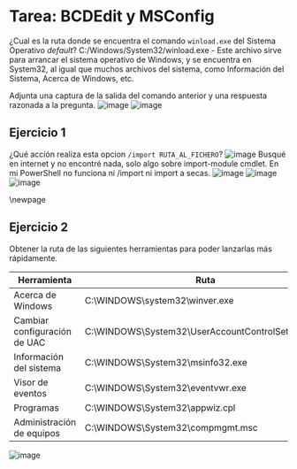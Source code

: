 
# Tarea: BCDEdit  y MSConfig

¿Cual es la ruta donde se encuentra el comando `winload.exe` del Sistema Operativo *default*?
C:/Windows/System32/winload.exe - Este archivo sirve para arrancar el sistema operativo de Windows, y se encuentra en System32, al igual que muchos archivos del sistema, como Información del Sistema, Acerca de Windows, etc.

Adjunta una captura de la salida del comando anterior y una respuesta razonada a la pregunta.
![image](https://github.com/user-attachments/assets/161ce201-e5a6-4b04-81bc-995d650a607c)
![image](https://github.com/user-attachments/assets/78249307-2145-4213-ac95-583972fac8ea)



## Ejercicio 1

¿Qué acción realiza esta opcion `/import RUTA_AL_FICHERO`?
![image](https://github.com/user-attachments/assets/2cf59dfa-c97d-4d34-b4ac-5fdbe3056129)
Busqué en internet y no encontré nada, solo algo sobre import-module cmdlet. En mi PowerShell no funciona ni /import ni import a secas.
![image](https://github.com/user-attachments/assets/a0e1dfc1-5b21-4679-9cc4-2c6f2595cc88)
![image](https://github.com/user-attachments/assets/103b8dd2-b84b-4acf-b7b8-29a67d6df27d)
![image](https://github.com/user-attachments/assets/bbc63878-010d-47fb-b00c-0fd13cbb77fa)




\newpage 

## Ejercicio 2

Obtener la ruta de las siguientes herramientas para poder lanzarlas más rápidamente.

| Herramienta                  | Ruta |
| ------------                 | ---- |
| Acerca de Windows            | C:\WINDOWS\system32\winver.exe |
| Cambiar configuración de UAC | C:\WINDOWS\System32\UserAccountControlSettings.exe |
| Información del sistema      | C:\WINDOWS\System32\msinfo32.exe |
| Visor de eventos             | C:\WINDOWS\System32\eventvwr.exe |
| Programas                    | C:\WINDOWS\System32\appwiz.cpl |
| Administración de equipos    | C:\WINDOWS\System32\compmgmt.msc |

![image](https://github.com/user-attachments/assets/d94ecc5a-7481-4481-bc2f-1ae856c1981a)

